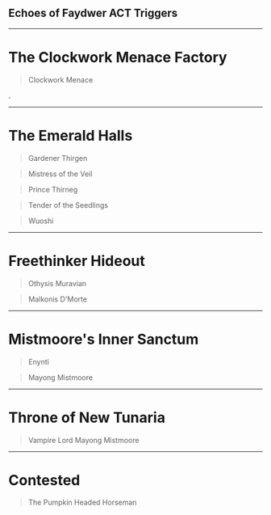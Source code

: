 ## Echoes of Faydwer ACT Triggers

------------------------------------------------------------------------------------------------

# The Clockwork Menace Factory

> Clockwork Menace

. <Spell N="Metallic Tailswipe" T="45" OM="F" R="F" A="F" WV="10" RD="F" M="T" Tt="" FC="-16776961" RV="-15" C="Clockwork Menace" RC="F" />

------------------------------------------------------------------------------------------------

# The Emerald Halls

> Gardener Thirgen

<Spell N="Furious Storm" T="74" OM="F" R="F" A="F" WV="0" RD="T" M="F" Tt="" FC="-16776961" RV="-15" C="Gardener Thirgen" RC="F" />

> Mistress of the Veil

<Spell N="Rain of Thistles" T="72" OM="F" R="F" A="F" WV="5" RD="T" M="F" Tt="" FC="-16776961" RV="-15" C="Mistress of the Veil" RC="F" />

> Prince Thirneg

<Spell N="Furious Storm" T="53" OM="F" R="F" A="F" WV="10" RD="F" M="F" Tt="" FC="-8421505" RV="0" C="Prince Thirneg" RC="F" />

> Tender of the Seedlings

<Spell N="Chilling Mist" T="50" OM="F" R="F" A="F" WV="10" RD="F" M="T" Tt="" FC="-16776961" RV="-15" C="Tender of the Seedlings" RC="T" />

> Wuoshi

<Spell N="Breath of Unrestrained Growth" T="68" OM="F" R="F" A="F" WV="10" RD="F" M="T" Tt="" FC="-16776961" RV="-15" C="Wuoshi" RC="F" />

<Spell N="Furious Storm" T="46" OM="F" R="F" A="F" WV="10" RD="F" M="T" Tt="" FC="-16776961" RV="-15" C="Wuoshi" RC="F" />

<Spell N="Natural Dislocation" T="30" OM="F" R="F" A="F" WV="10" RD="F" M="T" Tt="" FC="-16776961" RV="-15" C="Wuoshi" RC="F" />

------------------------------------------------------------------------------------------------

# Freethinker Hideout

> Othysis Muravian

<Trigger R="Come forth my brethren!" SD="Portal" ST="3" CR="F" C="Othysis Muravian" T="T" TN="Knockup" Ta="F" />

<Trigger R="Through the portal, now!" SD="Portal" ST="3" CR="F" C="Othysis Muravian" T="T" TN="Knockup" Ta="F" />

<Trigger R="Othysis points a boney finger at (?&lt;name&gt;[a-zA-Z]+)" SD="${name} stunned" ST="3" CR="F" C="Othysis Muravian" T="T" TN="Knockup" Ta="F" />

> Malkonis D'Morte

<Trigger R="Come out and join me my brethren!" SD="Coffins" ST="3" CR="F" C="Malkonis D&apos;morte" T="F" TN="" Ta="F" />

<Trigger R="Feed, my pets!" SD="Knockup" ST="3" CR="F" C="Malkonis D&apos;morte" T="T" TN="Knockup" Ta="F" />

<Spell N="Knockup" T="25" OM="F" R="F" A="F" WV="5" RD="F" M="F" Tt="" FC="-16776961" RV="-15" C="Malkonis D'Morte" RC="F" />

<Spell N="Hypodermic Skewer" T="35" OM="F" R="F" A="F" WV="10" RD="F" M="T" Tt="" FC="-16776961" RV="-15" C="Malkonis D'Morte" RC="F" />

------------------------------------------------------------------------------------------------

# Mistmoore's Inner Sanctum

> Enynti

<Spell N="Enthralling Flames" T="30" OM="T" R="F" A="T" WV="10" RD="F" M="F" Tt="" FC="-16776961" RV="-10" C="Enynti" RC="T" />

<Spell N="Winds of the Ancient" T="30" OM="T" R="F" A="T" WV="10" RD="F" M="T" Tt="" FC="-16776961" RV="-10" C="Enynti" RC="F" />

> Mayong Mistmoore

<Spell N="Blanket of Eternal Night" T="55" OM="F" R="F" A="F" WV="10" RD="F" M="T" Tt="" FC="-16776961" RV="-15" C="Mayong Mistmoore" RC="F" />

<Spell N="Mayong's Touch" T="37" OM="F" R="F" A="F" WV="10" RD="F" M="T" Tt="" FC="-16776961" RV="-15" C="Mayong Mistmoore" RC="F" />

<Spell N="Soul Paralysis" T="37" OM="F" R="F" A="F" WV="10" RD="F" M="T" Tt="" FC="-16776961" RV="-15" C="Mayong Mistmoore" RC="F" />

------------------------------------------------------------------------------------------------

# Throne of New Tunaria

> Vampire Lord Mayong Mistmoore

<Spell N="Ydalian Bolt" T="40" OM="F" R="F" A="F" WV="10" RD="F" M="T" Tt="" FC="-16776961" RV="-15" C="Vampire Lord Mayong Mistmoore" RC="F" />

------------------------------------------------------------------------------------------------

# Contested

> The Pumpkin Headed Horseman

<Trigger R="Pumpkins scream in the dead of night!" SD="Pumpkins" ST="3" CR="F" C="The Pumpkin Headed Horseman" T="T" TN="Pumpkins" Ta="F" />

<Spell N="Pumpkins" T="110" OM="F" R="F" A="F" WV="10" RD="F" M="F" Tt="" FC="-16776961" RV="-15" C="Pumpkins" RC="F" />

<Spell N="Drain Life" T="50" OM="F" R="F" A="F" WV="10" RD="F" M="T" Tt="" FC="-16776961" RV="-15" C="The Pumpkin Headed Horseman" RC="T" />

<Spell N="Ripened Annihilation" T="50" OM="F" R="F" A="F" WV="10" RD="F" M="T" Tt="" FC="-16776961" RV="-15" C="The Pumpkin Headed Horseman" RC="T" />

